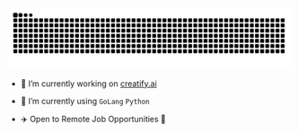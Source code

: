 <picture>
  <source media="(prefers-color-scheme: dark)" srcset="https://raw.githubusercontent.com/noah4creatify/noah4creatify/output/github-contribution-grid-snake-dark.svg">
  <source media="(prefers-color-scheme: light)" srcset="https://raw.githubusercontent.com/noah4creatify/noah4creatify/output/github-contribution-grid-snake.svg">
  <img alt="github contribution grid snake animation" src="https://raw.githubusercontent.com/noah4creatify/noah4creatify/output/github-contribution-grid-snake.svg">
</picture>

- 🔭 I’m currently working on [creatify.ai](https://creatify.ai)

* 🌱 I’m currently using `GoLang` `Python`

* ✈️ Open to Remote Job Opportunities 🍻
